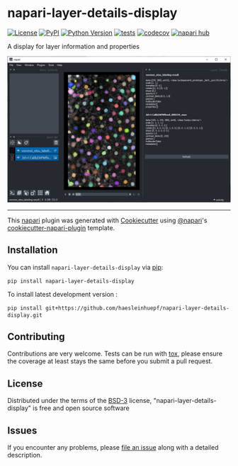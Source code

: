 # napari-layer-details-display

[![License](https://img.shields.io/pypi/l/napari-layer-details-display.svg?color=green)](https://github.com/haesleinhuepf/napari-layer-details-display/raw/main/LICENSE)
[![PyPI](https://img.shields.io/pypi/v/napari-layer-details-display.svg?color=green)](https://pypi.org/project/napari-layer-details-display)
[![Python Version](https://img.shields.io/pypi/pyversions/napari-layer-details-display.svg?color=green)](https://python.org)
[![tests](https://github.com/haesleinhuepf/napari-layer-details-display/workflows/tests/badge.svg)](https://github.com/haesleinhuepf/napari-layer-details-display/actions)
[![codecov](https://codecov.io/gh/haesleinhuepf/napari-layer-details-display/branch/main/graph/badge.svg)](https://codecov.io/gh/haesleinhuepf/napari-layer-details-display)
[![napari hub](https://img.shields.io/endpoint?url=https://api.napari-hub.org/shields/napari-layer-details-display)](https://napari-hub.org/plugins/napari-layer-details-display)

A display for layer information and properties

![img.png](images/screenshot.png)

----------------------------------

This [napari] plugin was generated with [Cookiecutter] using [@napari]'s [cookiecutter-napari-plugin] template.

<!--
Don't miss the full getting started guide to set up your new package:
https://github.com/napari/cookiecutter-napari-plugin#getting-started

and review the napari docs for plugin developers:
https://napari.org/docs/plugins/index.html
-->

## Installation

You can install `napari-layer-details-display` via [pip]:

    pip install napari-layer-details-display



To install latest development version :

    pip install git+https://github.com/haesleinhuepf/napari-layer-details-display.git


## Contributing

Contributions are very welcome. Tests can be run with [tox], please ensure
the coverage at least stays the same before you submit a pull request.

## License

Distributed under the terms of the [BSD-3] license,
"napari-layer-details-display" is free and open source software

## Issues

If you encounter any problems, please [file an issue] along with a detailed description.

[napari]: https://github.com/napari/napari
[Cookiecutter]: https://github.com/audreyr/cookiecutter
[@napari]: https://github.com/napari
[MIT]: http://opensource.org/licenses/MIT
[BSD-3]: http://opensource.org/licenses/BSD-3-Clause
[GNU GPL v3.0]: http://www.gnu.org/licenses/gpl-3.0.txt
[GNU LGPL v3.0]: http://www.gnu.org/licenses/lgpl-3.0.txt
[Apache Software License 2.0]: http://www.apache.org/licenses/LICENSE-2.0
[Mozilla Public License 2.0]: https://www.mozilla.org/media/MPL/2.0/index.txt
[cookiecutter-napari-plugin]: https://github.com/napari/cookiecutter-napari-plugin

[file an issue]: https://github.com/haesleinhuepf/napari-layer-details-display/issues

[napari]: https://github.com/napari/napari
[tox]: https://tox.readthedocs.io/en/latest/
[pip]: https://pypi.org/project/pip/
[PyPI]: https://pypi.org/
